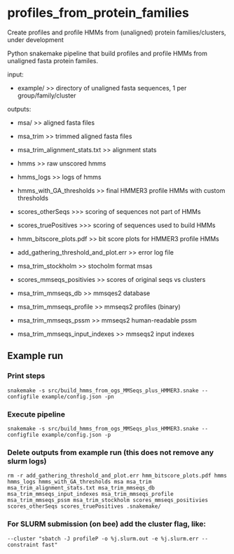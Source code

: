 # profiles_from_protein_families
Create profiles and profile HMMs from (unaligned) protein families/clusters, under development

Python snakemake pipeline that build profiles and profile HMMs from unaligned fasta protein familes.

input:
- example/ >> directory of unaligned fasta sequences, 1 per group/family/cluster

outputs:
- msa/ >> aligned fasta files
- msa_trim >> trimmed aligned fasta files
- msa_trim_alignment_stats.txt >> alignment stats

- hmms >> raw unscored hmms
- hmms_logs >> logs of hmms
- hmms_with_GA_thresholds >> final HMMER3 profile HMMs with custom thresholds
- scores_otherSeqs >>> scoring of sequences not part of HMMs
- scores_truePositives >>> scoring of sequences used to build HMMs
- hmm_bitscore_plots.pdf >> bit score plots for HMMER3 profile HMMs
- add_gathering_threshold_and_plot.err >> error log file

- msa_trim_stockholm >> stocholm format msas
- scores_mmseqs_positivies >> scores of original seqs vs clusters 
- msa_trim_mmseqs_db >> mmsqes2 database
- msa_trim_mmseqs_profile >> mmseqs2 profiles (binary)
- msa_trim_mmseqs_pssm >> mmseqs2 human-readable pssm
- msa_trim_mmseqs_input_indexes >> mmseqs2 input indexes

## Example run
### Print steps
`snakemake -s src/build_hmms_from_ogs_MMSeqs_plus_HMMER3.snake --configfile example/config.json -pn`

### Execute pipeline
`snakemake -s src/build_hmms_from_ogs_MMSeqs_plus_HMMER3.snake --configfile example/config.json -p`

### Delete outputs from example run (this does not remove any slurm logs)
`rm -r add_gathering_threshold_and_plot.err hmm_bitscore_plots.pdf hmms hmms_logs hmms_with_GA_thresholds msa msa_trim msa_trim_alignment_stats.txt msa_trim_mmseqs_db msa_trim_mmseqs_input_indexes msa_trim_mmseqs_profile msa_trim_mmseqs_pssm msa_trim_stockholm scores_mmseqs_positivies scores_otherSeqs scores_truePositives .snakemake/`

### For SLURM submission (on bee) add the cluster flag, like:
`--cluster "sbatch -J profileP -o %j.slurm.out -e %j.slurm.err --constraint fast"`
